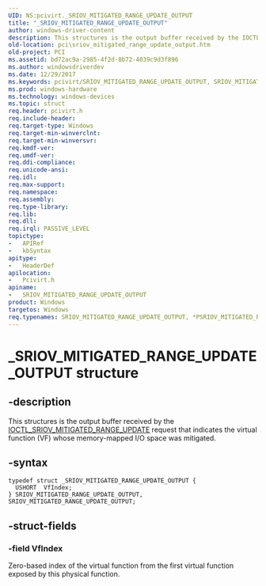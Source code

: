 ```yaml
---
UID: NS:pcivirt._SRIOV_MITIGATED_RANGE_UPDATE_OUTPUT
title: "_SRIOV_MITIGATED_RANGE_UPDATE_OUTPUT"
author: windows-driver-content
description: This structures is the output buffer received by the IOCTL_SRIOV_MITIGATED_RANGE_UPDATE request that indicates the virtual function (VF) whose memory-mapped I/O space was mitigated.
old-location: pci\sriov_mitigated_range_update_output.htm
old-project: PCI
ms.assetid: bd72ac9a-2985-4f2d-8b72-4039c9d3f896
ms.author: windowsdriverdev
ms.date: 12/29/2017
ms.keywords: pcivirt/SRIOV_MITIGATED_RANGE_UPDATE_OUTPUT, SRIOV_MITIGATED_RANGE_UPDATE_OUTPUT structure [Buses], _SRIOV_MITIGATED_RANGE_UPDATE_OUTPUT, *PSRIOV_MITIGATED_RANGE_UPDATE_OUTPUT, PCI.sriov_mitigated_range_update_output, SRIOV_MITIGATED_RANGE_UPDATE_OUTPUT
ms.prod: windows-hardware
ms.technology: windows-devices
ms.topic: struct
req.header: pcivirt.h
req.include-header: 
req.target-type: Windows
req.target-min-winverclnt: 
req.target-min-winversvr: 
req.kmdf-ver: 
req.umdf-ver: 
req.ddi-compliance: 
req.unicode-ansi: 
req.idl: 
req.max-support: 
req.namespace: 
req.assembly: 
req.type-library: 
req.lib: 
req.dll: 
req.irql: PASSIVE_LEVEL
topictype:
-	APIRef
-	kbSyntax
apitype:
-	HeaderDef
apilocation:
-	Pcivirt.h
apiname:
-	SRIOV_MITIGATED_RANGE_UPDATE_OUTPUT
product: Windows
targetos: Windows
req.typenames: SRIOV_MITIGATED_RANGE_UPDATE_OUTPUT, *PSRIOV_MITIGATED_RANGE_UPDATE_OUTPUT
---
```


# _SRIOV_MITIGATED_RANGE_UPDATE_OUTPUT structure


## -description


This structures is the output buffer received by the <a href="https://msdn.microsoft.com/f49e6d9e-0b62-4742-9868-1717f8482d9a">IOCTL_SRIOV_MITIGATED_RANGE_UPDATE</a> request that indicates the virtual function (VF) whose memory-mapped I/O space
 was mitigated.


## -syntax


````
typedef struct _SRIOV_MITIGATED_RANGE_UPDATE_OUTPUT {
  USHORT  VfIndex;
} SRIOV_MITIGATED_RANGE_UPDATE_OUTPUT, SRIOV_MITIGATED_RANGE_UPDATE_OUTPUT;
````


## -struct-fields




### -field VfIndex

Zero-based index of the virtual function from the first virtual function exposed by this physical function.

